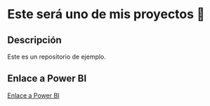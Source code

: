 # Este será uno de mis proyectos 👋

## Descripción
Este es un repositorio de ejemplo.

## Enlace a Power BI
[Enlace a Power BI](https://app.powerbi.com/reportEmbed?reportId=46b7942e-bb54-4e12-ade5-8b4bf1bfe76c&autoAuth=true&ctid=6fd48f41-af81-45a5-9c1e-e3990bc27e7c)
